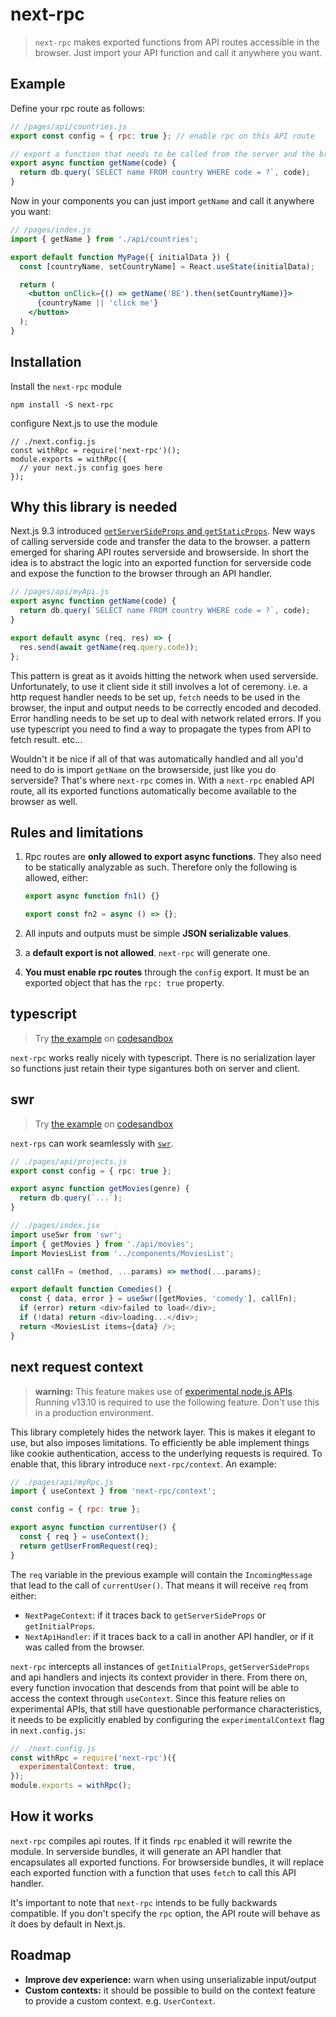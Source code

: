# next-rpc

> `next-rpc` makes exported functions from API routes accessible in the browser. Just import your API function and call it anywhere you want.

## Example

Define your rpc route as follows:

```js
// /pages/api/countries.js
export const config = { rpc: true }; // enable rpc on this API route

// export a function that needs to be called from the server and the browser
export async function getName(code) {
  return db.query(`SELECT name FROM country WHERE code = ?`, code);
}
```

Now in your components you can just import `getName` and call it anywhere you want:

```jsx
// /pages/index.js
import { getName } from './api/countries';

export default function MyPage({ initialData }) {
  const [countryName, setCountryName] = React.useState(initialData);

  return (
    <button onClick={() => getName('BE').then(setCountryName)}>
      {countryName || 'click me'}
    </button>
  );
}
```

## Installation

Install the `next-rpc` module

```
npm install -S next-rpc
```

configure Next.js to use the module

```tsx
// ./next.config.js
const withRpc = require('next-rpc')();
module.exports = withRpc({
  // your next.js config goes here
});
```

## Why this library is needed

Next.js 9.3 introduced [`getServerSideProps` and `getStaticProps`](https://nextjs.org/docs/basic-features/data-fetching). New ways of calling serverside code and transfer the data to the browser. a pattern emerged for sharing API routes serverside and browserside. In short the idea is to abstract the logic into an exported function for serverside code and expose the function to the browser through an API handler.

```js
// /pages/api/myApi.js
export async function getName(code) {
  return db.query(`SELECT name FROM country WHERE code = ?`, code);
}

export default async (req, res) => {
  res.send(await getName(req.query.code));
};
```

This pattern is great as it avoids hitting the network when used serverside. Unfortunately, to use it client side it still involves a lot of ceremony. i.e. a http request handler needs to be set up, `fetch` needs to be used in the browser, the input and output needs to be correctly encoded and decoded. Error handling needs to be set up to deal with network related errors. If you use typescript you need to find a way to propagate the types from API to fetch result. etc...

Wouldn't it be nice if all of that was automatically handled and all you'd need to do is import `getName` on the browserside, just like you do serverside? That's where `next-rpc` comes in. With a `next-rpc` enabled API route, all its exported functions automatically become available to the browser as well.

## Rules and limitations

1. Rpc routes are **only allowed to export async functions**. They also need to be statically analyzable as such. Therefore only the following is allowed, either:

   ```js
   export async function fn1() {}

   export const fn2 = async () => {};
   ```

2. All inputs and outputs must be simple **JSON serializable values**.
3. a **default export is not allowed**. `next-rpc` will generate one.
4. **You must enable rpc routes** through the `config` export. It must be an exported object that has the `rpc: true` property.

## typescript

> Try [the example](https://github.com/Janpot/next-rpc/tree/master/examples/with-typescript) on [codesandbox](https://codesandbox.io/s/github/Janpot/next-rpc/tree/master/examples/with-typescript)

`next-rpc` works really nicely with typescript. There is no serialization layer so functions just retain their type sigantures both on server and client.

## swr

> Try [the example](https://github.com/Janpot/next-rpc/tree/master/examples/with-swr) on [codesandbox](https://codesandbox.io/s/github/Janpot/next-rpc/tree/master/examples/with-swr)

`next-rps` can work seamlessly with [`swr`](https://github.com/zeit/swr).

```ts
// ./pages/api/projects.js
export const config = { rpc: true };

export async function getMovies(genre) {
  return db.query(`...`);
}

// ./pages/index.jsx
import useSwr from 'swr';
import { getMovies } from './api/movies';
import MoviesList from '../components/MoviesList';

const callFn = (method, ...params) => method(...params);

export default function Comedies() {
  const { data, error } = useSwr([getMovies, 'comedy'], callFn);
  if (error) return <div>failed to load</div>;
  if (!data) return <div>loading...</div>;
  return <MoviesList items={data} />;
}
```

## next request context

> **warning:** This feature makes use of [experimental node.js APIs](https://nodejs.org/api/async_hooks.html#async_hooks_class_asynclocalstorage). Running v13.10 is required to use the following feature. Don't use this in a production environment.

This library completely hides the network layer. This is makes it elegant to use, but also imposes limitations. To efficiently be able implement things like cookie authentication, access to the underlying requests is required. To enable that, this library introduce `next-rpc/context`. An example:

```js
// ./pages/api/myRpc.js
import { useContext } from 'next-rpc/context';

const config = { rpc: true };

export async function currentUser() {
  const { req } = useContext();
  return getUserFromRequest(req);
}
```

The `req` variable in the previous example will contain the `IncomingMessage` that lead to the call of `currentUser()`. That means it will receive `req` from either:

- `NextPageContext`: if it traces back to `getServerSideProps` or `getInitialProps`.
- `NextApiHandler`: if it traces back to a call in another API handler, or if it was called from the browser.

`next-rpc` intercepts all instances of `getInitialProps`, `getServerSideProps` and api handlers and injects its context provider in there. From there on, every function invocation that descends from that point will be able to access the context through `useContext`. Since this feature relies on experimental APIs, that still have questionable performance characteristics, it needs to be explicitly enabled by configuring the `experimentalContext` flag in `next.config.js`:

```js
// ./next.config.js
const withRpc = require('next-rpc')({
  experimentalContext: true,
});
module.exports = withRpc();
```

## How it works

`next-rpc` compiles api routes. If it finds `rpc` enabled it will rewrite the module. In serverside bundles, it will generate an API handler that encapsulates all exported functions. For browserside bundles, it will replace each exported function with a function that uses `fetch` to call this API handler.

It's important to note that `next-rpc` intends to be fully backwards compatible. If you don't specify the `rpc` option, the API route will behave as it does by default in Next.js.

## Roadmap

- **Improve dev experience:** warn when using unserializable input/output
- **Custom contexts:** it should be possible to build on the context feature to provide a custom context. e.g. `UserContext`.
